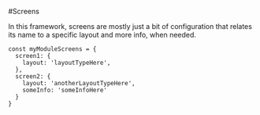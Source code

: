 #Screens

In this framework, screens are mostly just a bit of configuration that relates its name to a specific layout and more info, when needed.

```
const myModuleScreens = {
  screen1: {
    layout: 'layoutTypeHere',
  },
  screen2: {
    layout: 'anotherLayoutTypeHere',
    someInfo: 'someInfoHere'
  }
}
```
